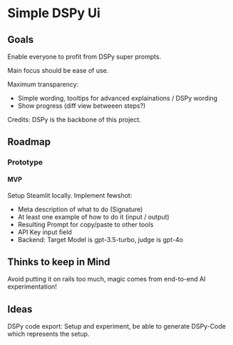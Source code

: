 # Simple DSPy Ui

## Goals
Enable everyone to profit from DSPy super prompts.

Main focus should be ease of use.

Maximum transparency:
- Simple wording, tooltips for advanced explainations / DSPy wording
- Show progress (diff view betweeen steps?)


Credits: DSPy is the backbone of this project.

## Roadmap

### Prototype

#### MVP
Setup Steamlit locally. Implement fewshot:
- Meta description of what to do (Signature)
- At least one example of how to do it (input / output)
- Resulting Prompt for copy/paste to other tools
- API Key input field
- Backend: Target Model is gpt-3.5-turbo, judge is gpt-4o


## Thinks to keep in Mind
Avoid putting it on rails too much, magic comes from end-to-end AI experimentation!

## Ideas
DSPy code export: Setup and experiment, be able to generate DSPy-Code which represents the setup.
